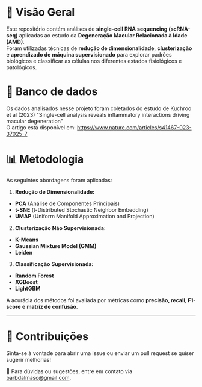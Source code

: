 # 📌 Visão Geral  
Este repositório contém análises de **single-cell RNA sequencing (scRNA-seq)** aplicadas ao estudo da **Degeneração Macular Relacionada à Idade (AMD)**.  
Foram utilizadas técnicas de **redução de dimensionalidade**, **clusterização** e **aprendizado de máquina supervisionado** para explorar padrões biológicos e classificar as células nos diferentes estados fisiológicos e patológicos.  

# 🎲 Banco de dados
Os dados analisados nesse projeto foram coletados do estudo de Kuchroo et al (2023) "Single-cell analysis reveals inflammatory interactions driving macular degeneration"  
O artigo está disponível em: https://www.nature.com/articles/s41467-023-37025-7

# 📊 Metodologia  
As seguintes abordagens foram aplicadas:  

 1. **Redução de Dimensionalidade:**  
   - **PCA** (Análise de Componentes Principais)  
   - **t-SNE** (t-Distributed Stochastic Neighbor Embedding)
   - **UMAP** (Uniform Manifold Approximation and Projection)

 2. **Clusterização Não Supervisionada:**  
   - **K-Means**  
   - **Gaussian Mixture Model (GMM)**  
   - **Leiden**  

 3. **Classificação Supervisionada:**  
   - **Random Forest**  
   - **XGBoost**  
   - **LightGBM**  

A acurácia dos métodos foi avaliada por métricas como **precisão, recall, F1-score** e **matriz de confusão**.  

---

# 📌 Contribuições
Sinta-se à vontade para abrir uma issue ou enviar um pull request se quiser sugerir melhorias!

📧 Para dúvidas ou sugestões, entre em contato via barbdalmaso@gmail.com.
